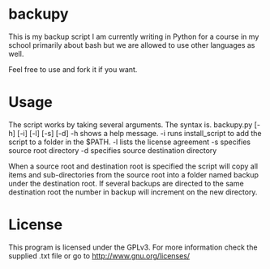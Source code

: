 backupy
=======

This is my backup script I am currently writing in Python for a
course in my school primarily about bash but we are allowed to use
other languages as well.

Feel free to use and fork it if you want.

Usage
=======

The script works by taking several arguments. The syntax is.
backupy.py [-h] [-i] [-l] [-s] <source root> [-d] <destination root>
-h shows a help message.
-i runs install_script to add the script to a folder in the $PATH.
-l lists the license agreement
-s specifies source root directory
-d specifies source destination directory

When a source root and destination root is specified the script will
copy all items and sub-directories from the source root into a folder
named backup<numbeer> under the destination root. If several backups
are directed to the same destination root the number in backup<number>
will increment on the new directory.

License
========

This program is licensed under the GPLv3.
For more information check the supplied .txt file or go to
http://www.gnu.org/licenses/
